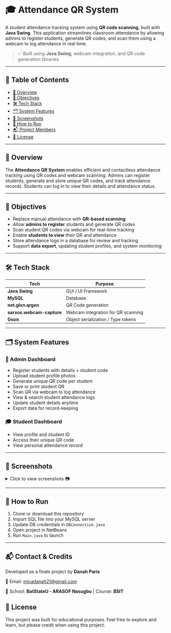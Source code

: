 # 🎓 Attendance QR System

A student attendance tracking system using **QR code scanning**, built with **Java Swing**. This application streamlines classroom attendance by allowing admins to register students, generate QR codes, and scan them using a webcam to log attendance in real time.

> ✅ Built using **Java Swing**, webcam integration, and QR code generation libraries.

---

## 📑 Table of Contents

- [🧠 Overview](#-overview)
- [🎯 Objectives](#-objectives)
- [🛠️ Tech Stack](#-tech-stack)
- [🗂️ System Features](#-system-features)
- [📸 Screenshots](#-screenshots)
- [🧪 How to Run](#-how-to-run)
- [📬 Project Members](#-project-members)
- [📄 License](#-license)

---

## 🧠 Overview

The **Attendance QR System** enables efficient and contactless attendance tracking using QR codes and webcam scanning. Admins can register students, generate and store unique QR codes, and track attendance records. Students can log in to view their details and attendance status.

---

## 🎯 Objectives

- Replace manual attendance with **QR-based scanning**
- Allow **admins to register** students and generate QR codes
- Scan student QR codes via webcam for real-time tracking
- Enable **students to view** their QR and attendance
- Store attendance logs in a database for review and tracking
- Support **data export**, updating student profiles, and system monitoring

---

## 🛠️ Tech Stack

| Tech                        | Purpose                             |
|-----------------------------|-------------------------------------|
| **Java Swing**              | GUI / UI Framework                  |
| **MySQL**                   | Database                            |
| **net.glxn.qrgen**          | QR Code generation                  |
| **sarxos.webcam-capture**   | Webcam integration for QR scanning  |
| **Gson**                    | Object serialization / Type tokens  |

---

## 🗂️ System Features

### 🧑 Admin Dashboard

- Register students with details + student code  
- Upload student profile photos
- Generate unique QR code per student  
- Save or print student QR  
- Scan QR via webcam to log attendance  
- View & search student attendance logs  
- Update student details anytime  
- Export data for record-keeping  

### 🎓 Student Dashboard

- View profile and student ID  
- Access their unique QR code  
- View personal attendance record  

---
## 📸 Screenshots
<details>
<summary>Click to view screenshots 📷</summary>

<br>

<p align="center">
  <img src="images/login.jpg" width="400" height="200"/>
  <img src="images/dashboard.jpg" width="400" height="200"/>
  
</p>
<p align="center">
  <img src="images/register-student.jpg" width="400" height="200"/>
  <img src="images/track-attendance.jpg" width="400" height="200"/>
  
</p>
<p align="center">
  <img src="images/generate-qr.jpg" width="400"  height="200"/>
  <img src="images/view-qr.jpg" width="400" height="200"/>
</p>

<p align="center">
 <img src="images/mark-attendance.jpg" width="400" height="200"/>
  <img src="images/student-dashboard.jpg" width="400" height="200"/>
  
</p>

</details>


---

## 🧪 How to Run

1. Clone or download this repository  
2. Import SQL file into your MySQL server  
3. Update DB credentials in `DBConnection.java`  
4. Open project in NetBeans  
5. Run `Main.java` to launch

---

## 📬 Contact & Credits

Developed as a finals project by **Danah Paris**

📧 Email: micadanah21@gmail.com

📌 School: **BatStateU - ARASOF Nasugbu** | Course: **BSIT**

## 📄 License
This project was built for educational purposes.
Feel free to explore and learn, but please credit when using this project.
